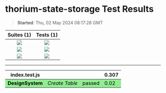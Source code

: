 # thorium-state-storage Test Results

> **Started**: Thu, 02 May 2024 08:17:28 GMT

<center>

|Suites (1)|Tests (1)|
|:-:|:-:|
|![](https://img.shields.io/badge/Passed-1-green) | ![](https://img.shields.io/badge/Passed-1-green)|
|![](https://img.shields.io/badge/Failed-0-lightgrey) | ![](https://img.shields.io/badge/Failed-0-lightgrey)|
|![](https://img.shields.io/badge/Pending-0-lightgrey) | ![](https://img.shields.io/badge/Pending-0-lightgrey)|

---

<table>
<thead>
<tr>
<th>index.test.js</th>
<th></th>
<th></th>
<th>0.307</th>
</tr>
</thead>
<tbody>
<tr style="background-color: lightgreen; color: black">
<td><strong>DesignSystem</strong></td>
<td><i>Create Table</i></td>
<td>passed</td>
<td>0.02</td>
</tr>
</tbody>
</table>
</center>